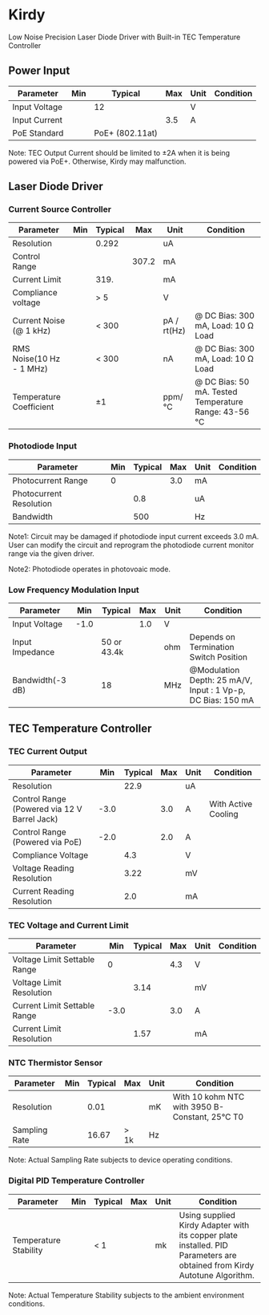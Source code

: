 # Kirdy

Low Noise Precision Laser Diode Driver with Built-in TEC Temperature Controller  

## Power Input
| Parameter | Min | Typical | Max | Unit | Condition |
| --- | --- | --- | --- | --- | ---|
| Input Voltage | | 12 | | V | |
| Input Current | | | 3.5 | A|
| PoE Standard | |  PoE+ (802.11at) | | |

Note: TEC Output Current should be limited to ±2A when it is being powered via PoE+. Otherwise, Kirdy may malfunction.

## Laser Diode Driver
### Current Source Controller  
| Parameter | Min | Typical | Max | Unit | Condition |
| --- | --- | --- | --- | --- | ---| 
| Resolution | | 0.292 | | uA |
| Control Range| | | 307.2 | mA | |
| Current Limit | | 319. | | mA| |
| Compliance voltage | | > 5 | | V | |   
| Current Noise (@ 1 kHz) | | < 300 || pA / rt(Hz) | @ DC Bias: 300 mA, Load: 10 Ω Load|
| RMS Noise(10 Hz - 1 MHz) || < 300 | | nA | @ DC Bias: 300 mA, Load: 10 Ω Load| 
| Temperature Coefficient | | ±1 | | ppm/°C | @ DC Bias: 50 mA. Tested Temperature Range: 43-56 °C |


### Photodiode Input
| Parameter | Min | Typical | Max | Unit | Condition |
| --- | --- | --- | --- | --- | ---|
| Photocurrent Range | 0 | | 3.0 | mA | |
| Photocurrent Resolution | | 0.8 | | uA | |
| Bandwidth | | 500 | | Hz | |

Note1: Circuit may be damaged if photodiode input current exceeds 3.0 mA. User can modify the circuit and reprogram the photodiode current monitor range via the given driver.

Note2: Photodiode operates in photovoaic mode.

### Low Frequency Modulation Input
| Parameter | Min | Typical | Max | Unit | Condition |
| --- | --- | --- | --- | --- | ---|
| Input Voltage | -1.0 | | 1.0 | V | |
| Input Impedance | | 50 or 43.4k | | ohm | Depends on Termination Switch Position |
| Bandwidth(-3 dB) | | 18 | | MHz | @Modulation Depth: 25 mA/V, Input : 1 Vp-p, DC Bias: 150 mA |

## TEC Temperature Controller
### TEC Current Output
| Parameter | Min | Typical | Max | Unit | Condition |
| --- | --- | --- | --- | --- | ---|
| Resolution | | 22.9 | | uA | |
| Control Range (Powered via 12 V Barrel Jack) | -3.0 | | 3.0 | A | With Active Cooling |
| Control Range (Powered via PoE) | -2.0 | | 2.0 | A | |
| Compliance Voltage | | 4.3 |  | V | |
| Voltage Reading Resolution | | 3.22 | | mV | |
| Current Reading Resolution | |  2.0 | | mA | |


### TEC Voltage and Current Limit
| Parameter | Min | Typical | Max | Unit | Condition |
| --- | --- | --- | --- | --- | ---|
| Voltage Limit Settable Range| 0 | | 4.3 | V | |
| Voltage Limit Resolution | | 3.14 | | mV | |
| Current Limit Settable Range | -3.0 | | 3.0 | A | |
| Current Limit Resolution | |  1.57 | | mA | |

### NTC Thermistor Sensor
| Parameter | Min | Typical | Max | Unit | Condition |
| --- | --- | --- | --- | --- | ---|
| Resolution | | 0.01 | | mK | With 10 kohm NTC with 3950 B-Constant, 25°C T0 |
| Sampling Rate | | 16.67 | > 1k | Hz | |

Note: Actual Sampling Rate subjects to device operating conditions.

### Digital PID Temperature Controller
| Parameter | Min | Typical | Max | Unit | Condition |
| --- | --- | --- | --- | --- | ---|
| Temperature Stability | | < 1| | mk | Using supplied Kirdy Adapter with its copper plate installed. PID Parameters are obtained from Kirdy Autotune Algorithm. |

Note: Actual Temperature Stability subjects to the ambient environment conditions.
